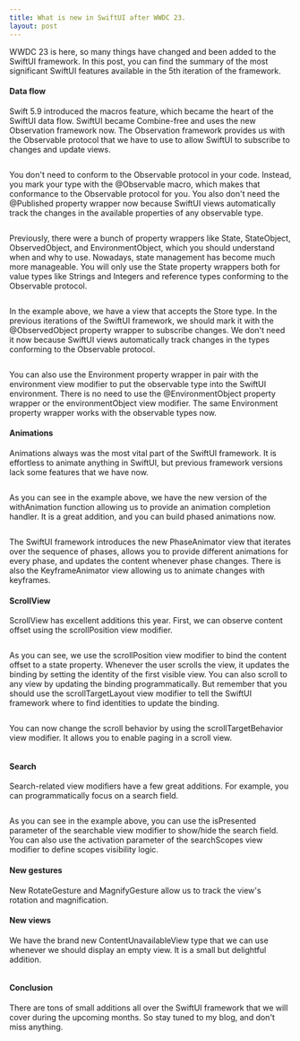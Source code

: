 ```yaml
---
title: What is new in SwiftUI after WWDC 23.
layout: post
---
```

WWDC 23 is here, so many things have changed and been added to the SwiftUI framework. In this post, you can find the summary of the most significant SwiftUI features available in the 5th iteration of the framework.

#### Data flow
Swift 5.9 introduced the macros feature, which became the heart of the SwiftUI data flow. SwiftUI became Combine-free and uses the new Observation framework now. The Observation framework provides us with the Observable protocol that we have to use to allow SwiftUI to subscribe to changes and update views.

```swift
```

You don't need to conform to the Observable protocol in your code. Instead, you mark your type with the @Observable macro, which makes that conformance to the Observable protocol for you. You also don't need the @Published property wrapper now because SwiftUI views automatically track the changes in the available properties of any observable type.

```swift
```

Previously, there were a bunch of property wrappers like State, StateObject, ObservedObject, and EnvironmentObject, which you should understand when and why to use. Nowadays, state management has become much more manageable. You will only use the State property wrappers both for value types like Strings and Integers and reference types conforming to the Observable protocol.

```swift
```

In the example above, we have a view that accepts the Store type. In the previous iterations of the SwiftUI framework, we should mark it with the @ObservedObject property wrapper to subscribe changes. We don't need it now because SwiftUI views automatically track changes in the types conforming to the Observable protocol.

```swift
```

You can also use the Environment property wrapper in pair with the environment view modifier to put the observable type into the SwiftUI environment. There is no need to use the @EnvironmentObject property wrapper or the environmentObject view modifier. The same Environment property wrapper works with the observable types now.

#### Animations
Animations always was the most vital part of the SwiftUI framework. It is effortless to animate anything in SwiftUI, but previous framework versions lack some features that we have now.  

```swift
```

As you can see in the example above, we have the new version of the withAnimation function allowing us to provide an animation completion handler. It is a great addition, and you can build phased animations now. 

```swift
```

The SwiftUI framework introduces the new PhaseAnimator view that iterates over the sequence of phases, allows you to provide different animations for every phase, and updates the content whenever phase changes. There is also the KeyframeAnimator view allowing us to animate changes with keyframes.

#### ScrollView
ScrollView has excellent additions this year. First, we can observe content offset using the scrollPosition view modifier.

```swift
```

As you can see, we use the scrollPosition view modifier to bind the content offset to a state property. Whenever the user scrolls the view, it updates the binding by setting the identity of the first visible view. You can also scroll to any view by updating the binding programmatically. But remember that you should use the scrollTargetLayout view modifier to tell the SwiftUI framework where to find identities to update the binding.

```swift
```

You can now change the scroll behavior by using the scrollTargetBehavior view modifier. It allows you to enable paging in a scroll view.

```swift
```

#### Search
Search-related view modifiers have a few great additions. For example, you can programmatically focus on a search field.

```swift
```

As you can see in the example above, you can use the isPresented parameter of the searchable view modifier to show/hide the search field. You can also use the activation parameter of the searchScopes view modifier to define scopes visibility logic.

#### New gestures
New RotateGesture and MagnifyGesture allow us to track the view's rotation and magnification.

#### New views
We have the brand new ContentUnavailableView type that we can use whenever we should display an empty view. It is a small but delightful addition.

```swift
```

#### Conclusion
There are tons of small additions all over the SwiftUI framework that we will cover during the upcoming months. So stay tuned to my blog, and don't miss anything.
